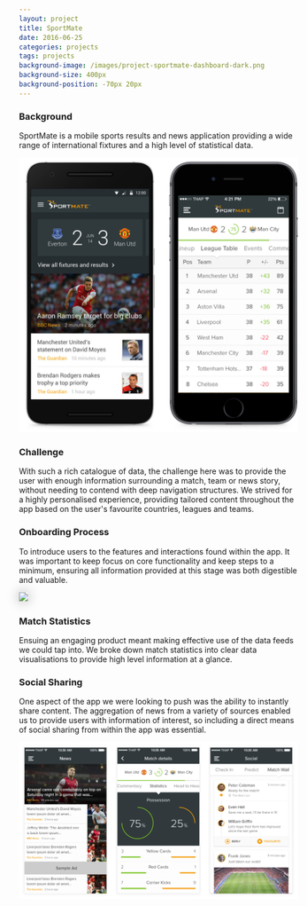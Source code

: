 ```yaml
---
layout: project
title: SportMate
date: 2016-06-25
categories: projects
tags: projects
background-image: /images/project-sportmate-dashboard-dark.png
background-size: 400px
background-position: -70px 20px
---
```


### Background

SportMate is a mobile sports results and news application providing a wide range of international fixtures and a high level of statistical data.

<img src="/images/project-sportmate-dashboard-phones.jpg" style="width:700px; left:-50px">

### Challenge

With such a rich catalogue of data, the challenge here was to provide the user with enough information surrounding a match, team or news story, without needing to contend with deep navigation structures. We strived for a highly personalised experience, providing tailored content throughout the app based on the user's favourite countries, leagues and teams.

### Onboarding Process

To introduce users to the features and interactions found within the app. It was important to keep focus on core functionality and keep steps to a minimum, ensuring all information provided at this stage was both digestible and valuable.

<img src="/images/project-sportmate-onboarding.gif" style="width:300px; left: 150px; -webkit-box-shadow: 0 0 20px 3px rgba(0, 0, 0, 0.2);-moz-box-shadow: 0 0 20px 3px rgba(0, 0, 0, 0.2);box-shadow: 0 0 20px 3px rgba(0, 0, 0, 0.2);">

### Match Statistics

Ensuing an engaging product meant making effective use of the data feeds we could tap into. We broke down match statistics into clear data visualisations to provide high level information at a glance.

### Social Sharing

One aspect of the app we were looking to push was the ability to instantly share content. The aggregation of news from a variety of sources enabled us to provide users with information of interest, so including a direct means of social sharing from within the app was essential.

![alt](/images/project-sportmate-samples.jpg)